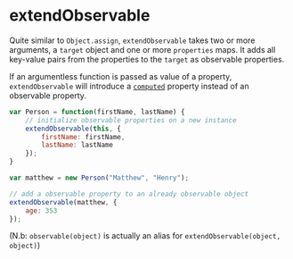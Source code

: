 # extendObservable

Quite similar to `Object.assign`, `extendObservable` takes two or more arguments, a `target` object and one or more `properties` maps.
It adds all key-value pairs from the properties to the `target` as observable properties.

If an argumentless function is passed as value of a property, `extendObservable` will introduce a [`computed`](./computed-decorator.md) property instead of an observable property.

```javascript
var Person = function(firstName, lastName) {
	// initialize observable properties on a new instance
	extendObservable(this, {
		firstName: firstName,
		lastName: lastName
	});
}

var matthew = new Person("Matthew", "Henry");

// add a observable property to an already observable object
extendObservable(matthew, {
	age: 353
});
```

(N.b:  `observable(object)` is actually an alias for `extendObservable(object, object)`)
